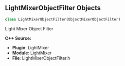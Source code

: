## LightMixerObjectFilter Objects

```python
class LightMixerObjectFilter(ObjectMixerObjectFilter)
```

Light Mixer Object Filter

**C++ Source:**

- **Plugin**: LightMixer
- **Module**: LightMixer
- **File**: LightMixerObjectFilter.h

<a id="unreal.PCGWriteToNiagaraDataChannelSettings"></a>